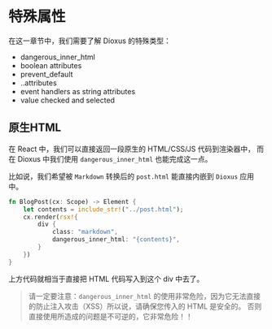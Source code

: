 # 特殊属性

在这一章节中，我们需要了解 Dioxus 的特殊类型：

- dangerous_inner_html
- boolean attributes
- prevent_default
- ..attributes
- event handlers as string attributes
- value checked and selected

## 原生HTML

在 React 中，我们可以直接返回一段原生的 HTML/CSS/JS 代码到渲染器中，
而在 Dioxus 中我们使用 `dangerous_inner_html` 也能完成这一点。

比如说，我们希望被 `Markdown` 转换后的 `post.html` 能直接内嵌到 `Dioxus` 应用中。

```rust
fn BlogPost(cx: Scope) -> Element {
    let contents = include_str!("../post.html");
    cx.render(rsx!{
        div {
            class: "markdown",
            dangerous_inner_html: "{contents}",
        }
    })
}
```

上方代码就相当于直接把 HTML 代码写入到这个 div 中去了。

> 请一定要注意：`dangerous_inner_html` 的使用非常危险，因为它无法直接的防止注入攻击（XSS）所以说，请确保您传入的 HTML 是安全的。
> 否则直接使用所造成的问题是不可逆的，它非常危险！！